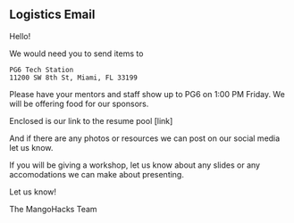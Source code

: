 ## Logistics Email

Hello!

We would need you to send items to 

```
PG6 Tech Station
11200 SW 8th St, Miami, FL 33199
```

Please have your mentors and staff show up to PG6 on 1:00 PM Friday. We will be offering food for our sponsors.

Enclosed is our link to the resume pool [link]

And if there are any photos or resources we can post on our social media let us know.

If you will be giving a workshop, let us know about any slides or any accomodations we can make about presenting.

Let us know!

The MangoHacks Team